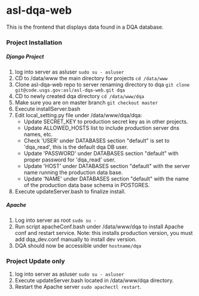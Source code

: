 # asl-dqa-web
This is the frontend that displays data found in a DQA database.

### Project Installation

##### Django Project
1. log into server as asluser ```sudo su - asluser```  
2. CD to /data/www the main directory for projects  ```cd /data/www```
3. Clone asl-dqa-web repo to server renaming directory to dqa ```git clone git@code.usgs.gov:asl/asl-dqa-web.git dqa```
4. CD to newly created dqa directory ```cd /data/www/dqa```
5. Make sure you are on master branch ```git checkout master```
6. Execute installServer.bash
7. Edit local_setting.py file under /data/www/dqa/dqa:
   * Update SECRET_KEY to production secret key as in other projects.
   * Update ALLOWED_HOSTS list to include production server dns names, etc.
   * Check 'USER' under DATABASES section "default" is set to 'dqa_read', this is the default dqa DB user.
   * Update 'PASSWORD' under DATABASES section "default" with proper password for 'dqa_read' user.
   * Update 'HOST' under DATABASES section "default" with the server name running the production data base.
   * Update 'NAME' under DATABASES section "default" with the name of the production data base schema in POSTGRES. 
8. Execute updateServer.bash to finalize install.

##### Apache

1. Log into server as root ```sudo su -```
2. Run script apacheConf.bash under /data/www/dqa to install Apache conf and restart service.  Note: this installs production version, you must add dqa_dev.conf manually to install dev version.  
3. DQA should now be accessible under ```hostname/dqa```  

### Project Update only

1. log into server as asluser ```sudo su - asluser```
2. Execute updateServer.bash located in /data/www/dqa directory.
3. Restart the Apache server `sudo apachectl restart`.

